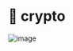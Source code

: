 # 🔐 crypto
![image](https://user-images.githubusercontent.com/16911419/229383179-3393e0be-a5fb-4bdc-b850-a3509887a277.png)
